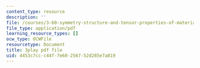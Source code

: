 ```yaml
---
content_type: resource
description: ''
file: /courses/3-60-symmetry-structure-and-tensor-properties-of-materials-fall-2005/4453c7ccc44f7e60256752d285e7a819_kYgBLGwuBpw.pdf
file_type: application/pdf
learning_resource_types: []
ocw_type: OCWFile
resourcetype: Document
title: 3play pdf file
uid: 4453c7cc-c44f-7e60-2567-52d285e7a819
---
```

